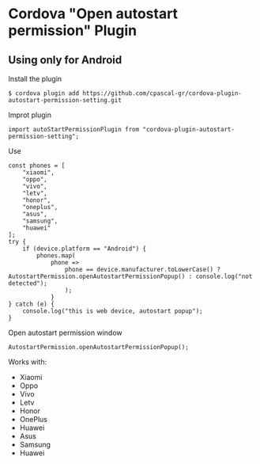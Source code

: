 # Cordova "Open autostart permission" Plugin



## Using only for Android

Install the plugin

    $ cordova plugin add https://github.com/cpascal-gr/cordova-plugin-autostart-permission-setting.git

Improt  plugin

    import autoStartPermissionPlugin from "cordova-plugin-autostart-permission-setting";


Use

    const phones = [
        "xiaomi",
        "oppo",
        "vivo",
        "letv",
        "honor",
        "oneplus",
        "asus",
        "samsung",
        "huawei"
    ];
    try {
        if (device.platform == "Android") {
            phones.map(
                phone =>
                    phone == device.manufacturer.toLowerCase() ? AutostartPermission.openAutostartPermissionPopup() : console.log("not detected");
                    );
                }
    } catch (e) {
        console.log("this is web device, autostart popup");
    }
    
Open autostart permission window

    AutostartPermission.openAutostartPermissionPopup();

Works with:

 -  Xiaomi
 -  Oppo
 -  Vivo
 -  Letv
 -  Honor
 -  OnePlus
 -  Huawei
 -  Asus
 -  Samsung
 -  Huawei
